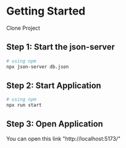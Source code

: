 # Getting Started
Clone Project 

## Step 1: Start the json-server
```bash
# using npm
npx json-server db.json
```

## Step 2: Start Application
```bash
# using npm
npx run start
```

## Step 3: Open Application
You can open this link "http://localhost:5173/"